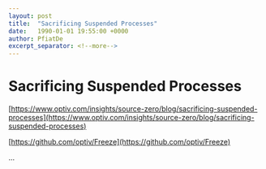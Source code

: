 ```yaml
---
layout: post
title:  "Sacrificing Suspended Processes"
date:   1990-01-01 19:55:00 +0000
author: PfiatDe
excerpt_separator: <!--more-->
---
```


# Sacrificing Suspended Processes

[https://www.optiv.com/insights/source-zero/blog/sacrificing-suspended-processes](https://www.optiv.com/insights/source-zero/blog/sacrificing-suspended-processes)

[https://github.com/optiv/Freeze](https://github.com/optiv/Freeze)

...
<!--more-->
